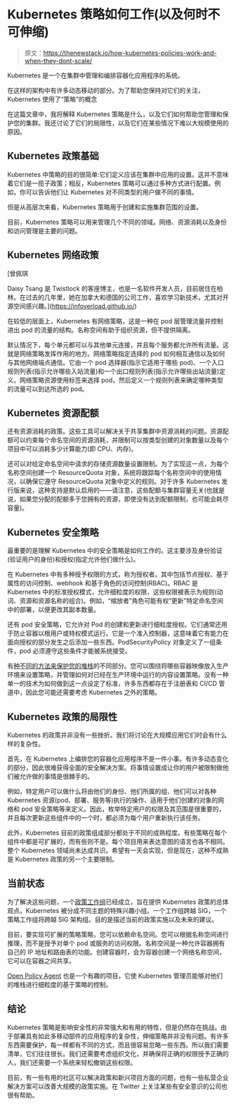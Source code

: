 # Kubernetes 策略如何工作(以及何时不可伸缩)

> 原文：<https://thenewstack.io/how-kubernetes-policies-work-and-when-they-dont-scale/>

Kubernetes 是一个在集群中管理和编排容器化应用程序的系统。

在这样的架构中有许多动态移动的部分。为了帮助您保持对它们的关注，Kubernetes 使用了“策略”的概念

在这篇文章中，我将解释 Kubernetes 策略是什么，以及它们如何帮助您管理和保护您的集群。我还讨论了它们的局限性，以及它们在某些情况下难以大规模使用的原因。

## Kubernetes 政策基础

Kubernetes 中策略的目的很简单:它们定义应该在集群中应用的设置。这并不意味着它们是一揽子政策；相反，Kubernetes 策略可以通过多种方式进行配置。例如，你可以告诉他们让 Kubernetes 对不同类型的用户做不同的事情。

但是从高层次来看，Kubernetes 策略用于创建和实施集群范围的设置。

目前，Kubernetes 策略可以用来管理几个不同的领域。网络、资源消耗以及身份和访问管理是主要的问题。

## Kubernetes 网络政策

 [曾佩琪

Daisy Tsang 是 Twistlock 的客座博主，也是一名软件开发人员，目前居住在柏林。在过去的几年里，她在加拿大和德国的公司工作，喜欢学习新技术，尤其对开源空间感兴趣。](https://infoverload.github.io/) 

在较低的层面上，Kubernetes 有网络策略，这是一种在 pod 层管理流量并控制进出 pod 的流量的结构。名称空间有助于组织资源，但不提供隔离。

默认情况下，每个单元都可以与其他单元连接，并且每个服务都允许所有流量。这就是网络策略发挥作用的地方。网络策略指定选择的 pod 如何相互通信以及如何与其他网络端点通信。它由一个 pod 选择器(指示它适用于哪些 pod)、一个入口规则列表(指示允许哪些入站流量)和一个出口规则列表(指示允许哪些出站流量)定义。网络策略资源使用标签来选择 pod，然后定义一个规则列表来确定哪种类型的流量可以到达所选的 pod。

## Kubernetes 资源配额

还有资源消耗的政策。这些工具可以解决关于共享集群中资源消耗的问题。资源配额可以约束每个命名空间的资源消耗，并限制可以按类型创建的对象数量以及每个项目中可以消耗多少计算能力(即 CPU、内存)。

还可以对给定命名空间中请求的存储资源数量设置限制。为了实现这一点，为每个名称空间创建一个 ResourceQuota 对象，系统将跟踪每个名称空间中的使用情况，以确保它遵守 ResourceQuota 对象中定义的规则。对于许多 Kubernetes 发行版来说，这种支持是默认启用的——请注意，这些配额与集群容量无关(也就是说，如果您分配的配额多于您拥有的资源，即使没有达到配额限制，也可能会耗尽容量)。

## Kubernetes 安全策略

最重要的是理解 Kubernetes 中的安全策略是如何工作的。这主要涉及身份验证(验证用户的身份)和授权(指定允许他们做什么)。

在 Kubernetes 中有多种授予权限的方式，称为授权者。其中包括节点授权、基于属性的访问控制、webhook 和基于角色的访问控制(RBAC)。RBAC 是 Kubernetes 中的标准授权模式，允许细粒度的权限，这些权限被表示为规则(动词、资源和资源名称的组合)。例如，“缩放者”角色可能有权“更新”特定命名空间中的部署，以便更改其副本数量。

还有 pod 安全策略，它允许对 Pod 的创建和更新进行细粒度授权。它们通常还用于防止容器以根用户或特权模式运行。它是一个准入控制器，这意味着它有能力在面向授权的部分发生之后添加一些东西。PodSecurityPolicy 对象定义了一组条件，pod 必须遵守这些条件才能被系统接受。

有[种不同的方法来保护您的堆栈](https://www.twistlock.com/2019/03/14/kubernetes-auditsink-real-time-k8s-audits-forensics/)的不同部分。您可以围绕将哪些容器映像放入生产环境来设置策略，并管理如何对已经在生产环境中运行的内容设置策略。没有一种单一的技术为如何做到这一点设定了标准，许多东西都存在于注册表和 CI/CD 管道中，因此您可能还需要考虑 Kubernetes 之外的策略。

## Kubernetes 政策的局限性

Kubernetes 的政策并非没有一些挫折。我们将讨论在大规模应用它们时会有什么样的复杂性。

首先，在 Kubernetes 上编排您的容器化应用程序不是一件小事。有许多动态变化的部分，因此很难获得全面的安全解决方案。将事情设置成让你的用户被限制做他们被允许做的事情是很棘手的。

例如，特定用户可以做什么将由他们的身份、他们所属的组、他们可以对各种 Kubernetes 资源(pod、部署、服务等)执行的操作、适用于他们创建的对象的网络和 pod 安全策略等来定义。因此，枚举特定用户的权限及其范围是很重要的，并且每次更新这些组件中的一个时，都必须为每个用户重新执行该任务。

此外，Kubernetes 目前的政策组成部分都处于不同的成熟程度。有些策略在每个组件中都是可扩展的，而有些则不是。每个项目用来表达意图的语言也各不相同。整个 Kubernetes 领域尚未达成共识。希望有一天会实现，但是现在，这种不成熟是 Kubernetes 政策的另一个主要限制。

## 当前状态

为了解决这些问题，一个[政策工作组](https://github.com/kubernetes/community/tree/master/wg-policy)已经成立，旨在提供 Kubernetes 政策的总体观点。Kubernetes 被分成不同主题的特殊兴趣小组。一个工作组跨越 SIG，一个策略工作组将跨越 SIG 架构组。目的是描述当前的政策实施以及未来的建议。

目前，要实现可扩展的策略策略，您可以依赖命名空间。您可以根据名称空间进行推理，而不是授予对单个 pod 或服务的访问权限。名称空间是一种允许容器拥有自己的 IP 地址和路由表的功能。创建容器时，会为容器创建一个网络名称空间，它可以在容器之间共享。

[Open Policy Agent](https://www.openpolicyagent.org/) 也是一个有趣的项目，它使 Kubernetes 管理员能够对他们的堆栈进行细粒度的基于策略的控制。

## 结论

Kubernetes 策略是影响安全性的非常强大和有用的特性，但是仍然存在挑战。由于部署具有如此多移动部件的应用程序的复杂性，伸缩策略并非没有问题。有许多东西需要保护，每一样都有不同的方式，而且很容易忽略一些东西。所以我们需要清单，它们往往很长。我们还需要考虑组织文化，并确保将正确的权限授予正确的人，我们还需要一个系统来轻松撤销这些权限。

目前，有一些有用的社区可以解决政策和新兴项目方面的问题，也有一些私营企业解决方案可以改善大规模的政策实施。在 Twitter 上关注某些有安全意识的公司也很有帮助。

<svg xmlns:xlink="http://www.w3.org/1999/xlink" viewBox="0 0 68 31" version="1.1"><title>Group</title> <desc>Created with Sketch.</desc></svg>